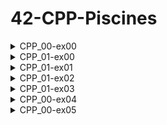 # 42-CPP-Piscines
<details>
  <summary> CPP_00-ex00 </summary>
Можно юзать системную штуку (char)toupper

```
#include <iostream>

int main()
{
	std::cout << "Hello World!" << std::endl;
	return 0;
}
```
Чтобы читать или писать в стандартный поток ввода/вывода необходимо включить <iostream>
Любая переменная или объект, существующий в стандартной библиотеке C++, включается в стандартное пространство имен std.
Чтобы использовать стандартный объект вывода, вам нужно написать std::cout, чтобы присоединить [пространство имен](https://docs.microsoft.com/ru-ru/cpp/cpp/namespaces-cpp?view=msvc-170)
Пространство имен означает принадлежность определенному объекту или функции. Когда объект объявлен в a() и b(), это означает, что он может использоваться только с другим префиксом.\
abc a::abc b::abc
```
int doSomething(int x, int y)
{
	return x + y;
}
```
```
int doSomething(int x, int y)
{
	return x - y;
}
```
```
#include <iostream>
int main()
{
	std::cout << doSomething(4, 3);
	return 0;
}
```
Если эти два параметра включены в одну и ту же программу, что и в примере, возникает конфликт имен, поскольку функция с тем же именем и параметром находится в той же области.
```
namespace Foo
{
	int doSomething(int x, int y)
	{
		return x + y;
	}
}
```
```
namespace Goo
{
	int doSomething(int x, int y)
	{
		return x - y;
	}
}
```
```
#include <iostream>

int main()
{
	std::cout << Foo::doSomething(4, 3); << '\n'
	std::cout << Goo::doSomething(4, 3); << endl
	return 0;
}
```
Если над проектом работают два разработчика и они оба решили назвать свою функцию doSomething, то при сборке будет больно. Поэтому можно использовать пространство имён. Для этого используем namespace Foo и namespace Goo. Таким образом обе функции doSomething не будут ничего знать друг о друге и всё скомпилируется успешно.
Оператор разрешения области действия (::) необходим для поиска идентификаторов в каждом пространстве имен.
Чтобы использовать этот оператор, добавьте к имени идентификатора префикс пространства имен, которое будет использоваться.
</details>
	
<details>
  <summary> CPP_01-ex00 </summary>
Два способа объявить зомби

Zombie stackZombie = Zombie("stackZombie");

Zombie *heapZombie = newZombie("heapZombie");

Области хранения данных: 
1. [text area] \
где хранится код программы, которую мы запускаем
2. [data] \
область где хранится global and static variables
3. [stack] \
Здесь сохраняются локальные переменные и параметры, связанные с вызовом функции.

Область стека выделяется вместе с вызовом функции и уничтожается по завершении вызова функции. Информация о вызове функции, хранящаяся в стеке, называется [кадром стека](https://en.wikipedia.org/wiki/Call_stack).

Область стека хранит данные методом push и извлекает данные методом pop. Поскольку этот стек работает в соответствии с методом «последним пришел — первым вышел», последние сохраненные данные извлекаются первыми.

Область стека распределяется от старшего адреса к младшему в памяти. Размер определяется во время выполнения.

4. [heap] \
Это область памяти, которой пользователь может напрямую управлять и должен это делать. Пространство памяти динамически выделяется и освобождается пользователем.

Область кучи распределяется от младшего адреса к старшему адресу в памяти.

Размер определяется во время компиляции. Утечка памяти происходит, если выделение не освобождается в конце использования.
	
## Преимущества и недостатки стека и кучи
### stack
+очень быстрый доступ

+Нет необходимости явно освобождать переменные
	
+Пространство эффективно управляется процессором, а память не фрагментируется.
	
-Размер стека ограничен ОС
	
-Невозможно изменить размер переменной
	
### heap
	
+Доступ к переменным возможен глобально
	
+Нет ограничений на размер памяти
	
-относительно медленный доступ
	
-Неспособность обеспечить эффективное использование пространства может привести к фрагментации блоков памяти и их освобождению с течением времени после их выделения.
	
-Вы должны управлять памятью самостоятельно (выделять и освобождать переменные напрямую)
### Соответственно что делаем
В случае функции randomChump можно выделить область стека, потому что экземпляр выполняет все свои роли внутри функции.
	
Функция newZombie должна иметь возможность использовать экземпляр зомби, созданный в другом месте, поэтому целесообразно создать экземпляр в области кучи.
### Отличие heap от free store
Чисто концептуальное. Одна баночка для хранения печенья, другая для хранения жуков. 
	
new and delete - free store

malloc and free - heap

new выделяет память и вызывает конструктор,
delete фришит и вызывает деструктор
</details>

<details>
  <summary> CPP_01-ex01 </summary>

## Делаем вот что

Создаём функцию, которая создает массив зомби с помощью созданного ранее класса и возвращает адрес на первого зомби, т.е. создаём [массив объектов](https://www.geeksforgeeks.org/array-of-objects-in-c-with-examples/), содержащий объекты(зомби). Массив объектов должен быть размещен в области кучи. 

```Zombie* zombieHorde( int N, std::string name );```
	
### Массив объектов VS массив указателей на объекты

Точно так же, как массивы могут содержать символы или целые числа, объекты также могут храниться в массивах.

Есть два способа поместить объект в массив. Один — поместить сам объект в массив, а другой — сохранить адрес объекта. Массив, созданный первым методом, называется массивом объектов, а второй случай называется массивом указателей на объекты.

Массив объектов создается одновременно с объявлением, но массив указателей объекта должен динамически выделяться один за другим после объявления, а возвращенное значение адреса объекта должно быть присвоено массиву. Парампампам

Объекты такой длины, как длина массива, могут быть созданы одновременно только путем объявления массива объектов, поэтому исходя из сабжа будем делать так
</details>

<details>
  <summary> CPP_01-ex02 </summary>
Когда программа запускается, она говорит «HI THIS IS BRAIN».
	
Нам нужно создать указатель, содержащий адрес этой строки (stringPTR).
	
Ещё должны создать ссылку, содержащую ссылку на ту же строку(stringREF).
	
Вывести адрес строки и строку, используя stringPTR и stringREF.
### Разница между ссылкой и указателем

1. Ссылочный тип (&) должен быть инициализирован как допустимый объект во время объявления. Так как нулевой ссылки не существует

2. Указатель (*) может указывать на адрес другой переменной в любое время.
```
	std::string	str = "HI THIS IS BRAIN";
	std::string	*stringPTR = &str;
	std::string	&stringREF = str;
```
& не адрес, а ссылка
	
std::string& stringREF = s; //reference// & - ссылка на строку //  & = string; 
	
Ссылка: пробел, содержащий значение объекта
	
Ссылки могут использоваться для доступа к фактическим значениям

```std::string *stringPTR = &s; ```
	
```pointer// * - указатель на строку REF ```
	
```* = &s -> значение адреса переменной```
	
Указатель: переменная, указывающая на адрес объекта
	
stringPTR = &s; 
	
```* = &```
	
```
int x = 0;
	int y = 0;
	std::cout << "+---------------------------------+" << std::endl;
	std::cout << "int y = 0: " << y << std::endl;
	std::cout << "int x = 0: " << x << std::endl;
	int *p = &x;
	int *q = &y;
	std::cout << "+---------------------------------+" << std::endl;
	std::cout << "int *q = &y: " << y << std::endl;
	std::cout << "int *p = &x: " << x << std::endl;
	std::cout << "now adress y: " << *p << std::endl;
	std::cout << "now adress x: " << *q << std::endl;
	std::cout << "+---------------------------------+" << std::endl;
	int **pp = &p;
	std::cout << "**pp = &p: " << y << std::endl;
	std::cout << "**pp = &p: " << x << std::endl;
	std::cout << "now adress: " << **pp << std::endl;
	std::cout << "+---------------------------------+" << std::endl;
	**pp = 2;
	std::cout << "**pp = 2: " << y << std::endl;
	std::cout << "**pp = 2: " << x << std::endl;
	std::cout << "now adress: " << **pp << std::endl;
	std::cout << "+---------------------------------+" << std::endl;
	pp = &q; // *pp is now q
	std::cout << "pp = &q: " << y << std::endl;
	std::cout << "pp = &q: " << x << std::endl;
	std::cout << "now adress: " << pp << std::endl;
	**pp = 4;
	std::cout << "now adress: " << pp << std::endl;

	//assert(y == 4);
	//assert(x == 2);
	std::cout << "y: " << y << std::endl;
	std::cout << "x: " << x << std::endl;
```
<img width="332" alt="Снимок экрана 2022-03-28 в 16 22 23" src="https://user-images.githubusercontent.com/84707645/160407107-d581cbdf-d924-44eb-accb-0faf6c2f80c6.png">

```
	int a = 10;
	std::cout << "addr a : " << &a << std::endl;
	int b = 15;
	std::cout << "addr b : " << &b << std::endl;
	int *p;
	std::cout << "p      : " << p << std::endl;
	p = &a;
	std::cout << "p to a : " << p << std::endl;
	p = &b;
	std::cout << "p to b : " << p << std::endl;
```
<img width="249" alt="Снимок экрана 2022-03-28 в 16 33 21" src="https://user-images.githubusercontent.com/84707645/160409180-db8068e0-ef90-448a-860d-428fad6bb768.png">
	

</details>

<details>
  <summary> CPP_01-ex03 </summary>
Мейник дан, по нему надо понять как жить

</details>

<details>
  <summary> CPP_00-ex04 </summary>
ifstream сокрашщение для input file stream -  считать данные из файл(чтение), ввода
	
ofstream - сделать запись в файл(запись), вывода
	
Можно сделать двумя способами
	
```
std::ifstream	read_file;
read_file.open(file_name);
```
```
std::ifstream	read_file(file_name);
```
</details>

<details>
  <summary> CPP_00-ex05 </summary>
std::find Функция выполняет функцию поиска указанного элемента в заданном диапазоне.
	
Прототип функции выглядит следующим образом.

InputIterator find (InputIterator начала, InputIterator конца, const T& val)

first: указывает начальную позицию.

last: указывает конечную позицию.

val: указывает значение для поиска.

</details>
